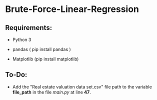 # Brute-Force-Linear-Regression

## Requirements:
  
  - Python 3
  
  - pandas ( pip install pandas )
  
  - Matplotlib (pip install matplotlib)


## To-Do:
  
  - Add the "Real estate valuation data set.csv" file path to the variable **file_path** in the file _main.py_ at line **47**.
